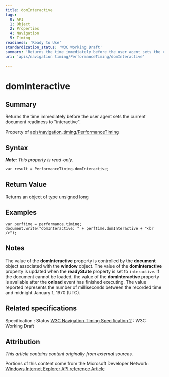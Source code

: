 ```yaml
---
title: domInteractive
tags:
  0: API
  1: Object
  2: Properties
  4: Navigation
  5: Timing
readiness: 'Ready to Use'
standardization_status: 'W3C Working Draft'
summary: 'Returns the time immediately before the user agent sets the current document readiness to "interactive".'
uri: 'apis/navigation timing/PerformanceTiming/domInteractive'

---
```

# domInteractive

## Summary

Returns the time immediately before the user agent sets the current document readiness to "interactive".

<span data-meta="applies_to" data-type="key">Property of <span data-type="value">[apis/navigation\_timing/PerformanceTiming](/apis/navigation_timing/PerformanceTiming)</span></span>

## Syntax

***Note**: This property is read-only.*

``` {.js}
var result = PerformanceTiming.domInteractive;
```

## Return Value

<span data-meta="return" data-type="key">Returns an object of type <span data-type="value">unsigned long</span></span>

## Examples

``` {.js}
var perftime = performance.timing;
document.write("domInteractive: " + perftime.domInteractive + "<br />");
```

## Notes

The value of the **domInteractive** property is controlled by the **document** object associated with the **window** object. The value of the **domInteractive** property is updated when the **readyState** property is set to `interactive`. If the document cannot be loaded, the value of the **domInteractive** property is available after the **onload** event has finished executing. The value reported represents the number of milliseconds between the recorded time and midnight January 1, 1970 (UTC).

## Related specifications

Specification
:   Status
[W3C Navigation Timing Specification 2](http://www.w3.org/TR/navigation-timing-2/)
:   W3C Working Draft

## Attribution

*This article contains content originally from external sources.*

Portions of this content come from the Microsoft Developer Network: [Windows Internet Explorer API reference Article](http://msdn.microsoft.com/en-us/library/ie/hh828809%28v=vs.85%29.aspx)

